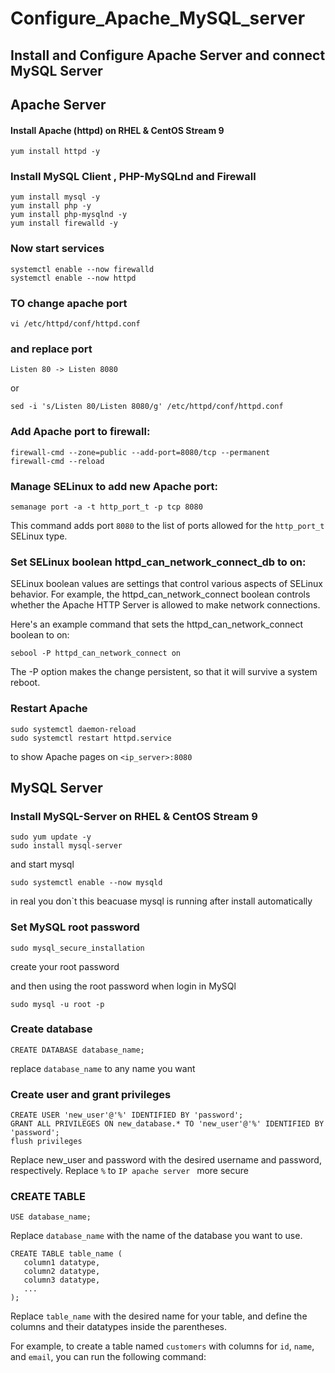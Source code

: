 # Configure_Apache_MySQL_server

## Install and Configure Apache Server and connect MySQL Server

## Apache Server

#### Install Apache (httpd) on RHEL & CentOS Stream 9

```
yum install httpd -y
```

### Install MySQL Client , PHP-MySQLnd and Firewall

```
yum install mysql -y
yum install php -y
yum install php-mysqlnd -y
yum install firewalld -y
```

### Now start services

```
systemctl enable --now firewalld
systemctl enable --now httpd
```

### TO change apache port

```
vi /etc/httpd/conf/httpd.conf
```

### and replace port

```
Listen 80 -> Listen 8080
```

or

```
sed -i 's/Listen 80/Listen 8080/g' /etc/httpd/conf/httpd.conf
```

### Add Apache port to firewall:

```
firewall-cmd --zone=public --add-port=8080/tcp --permanent
firewall-cmd --reload

```

### Manage SELinux to add new Apache port:

```
semanage port -a -t http_port_t -p tcp 8080
```

This command adds port `8080` to the list of ports allowed for the `http_port_t` SELinux type.

### Set SELinux boolean httpd_can_network_connect_db to on:

SELinux boolean values are settings that control various aspects of SELinux behavior. For example, the httpd_can_network_connect boolean controls whether the Apache HTTP Server is allowed to make network connections.

Here's an example command that sets the httpd_can_network_connect boolean to on:

```
sebool -P httpd_can_network_connect on
```

The -P option makes the change persistent, so that it will survive a system reboot.

### Restart Apache

```
sudo systemctl daemon-reload
sudo systemctl restart httpd.service
```

to show Apache pages on `<ip_server>:8080`

## MySQL Server

### Install MySQL-Server on RHEL & CentOS Stream 9

```
sudo yum update -y
sudo install mysql-server
```

and start mysql

```
sudo systemctl enable --now mysqld
```

in real you don`t this beacuase mysql is running after install automatically

### Set MySQL root password

```
sudo mysql_secure_installation
```

create your root password

and then using the root password when login in MySQl

```
sudo mysql -u root -p
```

### Create database

```
CREATE DATABASE database_name;
```

replace `database_name` to any name you want

### Create user and grant privileges

```
CREATE USER 'new_user'@'%' IDENTIFIED BY 'password';
GRANT ALL PRIVILEGES ON new_database.* TO 'new_user'@'%' IDENTIFIED BY 'password';
flush privileges
```

Replace new_user and password with the desired username and password, respectively.
Replace `%` to `IP apache server ` more secure

### CREATE TABLE

```
USE database_name;
```

Replace `database_name` with the name of the database you want to use.

```
CREATE TABLE table_name (
   column1 datatype,
   column2 datatype,
   column3 datatype,
   ...
);
```

Replace `table_name` with the desired name for your table, and define the columns and their datatypes inside the parentheses.

For example, to create a table named `customers` with columns for `id`, `name`, and `email`, you can run the following command:
